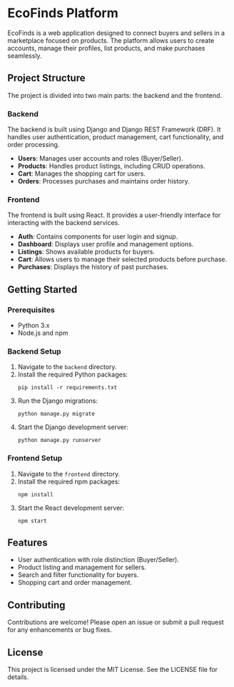 # EcoFinds Platform

EcoFinds is a web application designed to connect buyers and sellers in a marketplace focused on products. The platform allows users to create accounts, manage their profiles, list products, and make purchases seamlessly.

## Project Structure

The project is divided into two main parts: the backend and the frontend.

### Backend

The backend is built using Django and Django REST Framework (DRF). It handles user authentication, product management, cart functionality, and order processing.

- **Users**: Manages user accounts and roles (Buyer/Seller).
- **Products**: Handles product listings, including CRUD operations.
- **Cart**: Manages the shopping cart for users.
- **Orders**: Processes purchases and maintains order history.

### Frontend

The frontend is built using React. It provides a user-friendly interface for interacting with the backend services.

- **Auth**: Contains components for user login and signup.
- **Dashboard**: Displays user profile and management options.
- **Listings**: Shows available products for buyers.
- **Cart**: Allows users to manage their selected products before purchase.
- **Purchases**: Displays the history of past purchases.

## Getting Started

### Prerequisites

- Python 3.x
- Node.js and npm

### Backend Setup

1. Navigate to the `backend` directory.
2. Install the required Python packages:
   ```
   pip install -r requirements.txt
   ```
3. Run the Django migrations:
   ```
   python manage.py migrate
   ```
4. Start the Django development server:
   ```
   python manage.py runserver
   ```

### Frontend Setup

1. Navigate to the `frontend` directory.
2. Install the required npm packages:
   ```
   npm install
   ```
3. Start the React development server:
   ```
   npm start
   ```

## Features

- User authentication with role distinction (Buyer/Seller).
- Product listing and management for sellers.
- Search and filter functionality for buyers.
- Shopping cart and order management.

## Contributing

Contributions are welcome! Please open an issue or submit a pull request for any enhancements or bug fixes.

## License

This project is licensed under the MIT License. See the LICENSE file for details.